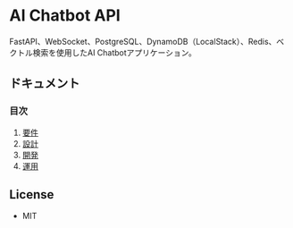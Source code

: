 # AI Chatbot API

FastAPI、WebSocket、PostgreSQL、DynamoDB（LocalStack）、Redis、ベクトル検索を使用したAI Chatbotアプリケーション。

## ドキュメント

### 目次

1. [要件](./docs/requirements/0-index.md)
2. [設計](./docs/design/0-index.md)
3. [開発](./docs/development/0-index.md)
4. [運用](./docs/operation/0-index.md)

## License

- MIT
